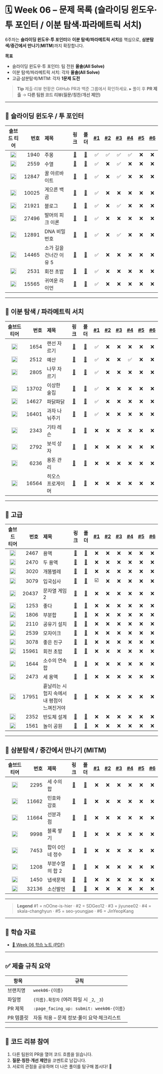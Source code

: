 # 🗓️ Week 06 – 문제 목록 (슬라이딩 윈도우·투 포인터 / 이분 탐색·파라메트릭 서치)

6주차는 **슬라이딩 윈도우·투 포인터**와 **이분 탐색/파라메트릭 서치**를 핵심으로, **삼분탐색/중간에서** **만나기**(**MITM**)까지 확장합니다.

**목표**

* 슬라이딩 윈도우·투 포인터: 팀 전원 **올솔(All Solve)**
* 이분 탐색/파라메트릭 서치: 각자 **올솔(All Solve)**
* 고급·삼분탐색/MITM: 각자 **1문제 도전**

> **Tip**
> 제출·리뷰 현황은 GitHub PR과 백준 그룹에서 확인하세요.
> ▸ 풀이 후 **PR 제출** → **다른 팀원 코드 리뷰(질문/칭찬/개선 제안)**

---

## 🔁 슬라이딩 윈도우 / 투 포인터

<!--START:PROGRESS:SLIDING_TWO_POINTER-->

|                               솔브드 티어                               |    번호 | 제목             |                      링크                     |                        폴더                       | <a href="https://github.com/nOOne-is-hier" title="nOOne-is-hier">#1</a> | <a href="https://github.com/SDGeo12" title="SDGeo12">#2</a> | <a href="https://github.com/jiyunee02" title="jiyunee02">#3</a> | <a href="https://github.com/skala-changhyun" title="skala-changhyun">#4</a> | <a href="https://github.com/seo-youngjae" title="seo-youngjae">#5</a> | <a href="https://github.com/JinYeopKang" title="JinYeopKang">#6</a> |
| :----------------------------------------------------------------: | ----: | :------------- | :-----------------------------------------: | :---------------------------------------------: | :---------------------------------------------------------------------: | :---------------------------------------------------------: | :-------------------------------------------------------------: | :-------------------------------------------------------------------------: | :-------------------------------------------------------------------: | :-----------------------------------------------------------------: |
| <img src="https://static.solved.ac/tier_small/7.svg"  width="20"/> | 1940 | 주몽 | [🔗](https://www.acmicpc.net/problem/1940) | [📁](./슬라이딩_윈도우&투_포인터/boj_1940_주몽) | ✅ | ✅ | ✅ | ✅ | ❌ | ❌ |
| <img src="https://static.solved.ac/tier_small/8.svg"  width="20"/> | 2559 | 수열 | [🔗](https://www.acmicpc.net/problem/2559) | [📁](./슬라이딩_윈도우&투_포인터/boj_2559_수열) | ✅ | ❌ | ✅ | ❌ | ❌ | ❌ |
| <img src="https://static.solved.ac/tier_small/8.svg"  width="20"/> | 12847 | 꿀 아르바이트 | [🔗](https://www.acmicpc.net/problem/12847) | [📁](./슬라이딩_윈도우&투_포인터/boj_12847_꿀_아르바이트) | ✅ | ❌ | ✅ | ❌ | ❌ | ❌ |
| <img src="https://static.solved.ac/tier_small/8.svg"  width="20"/> | 10025 | 게으른 백곰 | [🔗](https://www.acmicpc.net/problem/10025) | [📁](./슬라이딩_윈도우&투_포인터/boj_10025_게으른_백곰) | ✅ | ❌ | ❌ | ❌ | ❌ | ❌ |
| <img src="https://static.solved.ac/tier_small/8.svg"  width="20"/> | 21921 | 블로그 | [🔗](https://www.acmicpc.net/problem/21921) | [📁](./슬라이딩_윈도우&투_포인터/boj_21921_블로그) | ✅ | ❌ | ✅ | ❌ | ❌ | ❌ |
| <img src="https://static.solved.ac/tier_small/8.svg"  width="20"/> | 27496 | 발머의 피크 이론 | [🔗](https://www.acmicpc.net/problem/27496) | [📁](./슬라이딩_윈도우&투_포인터/boj_27496_발머의_피크_이론) | ✅ | ❌ | ❌ | ❌ | ❌ | ❌ |
| <img src="https://static.solved.ac/tier_small/9.svg"  width="20"/> | 12891 | DNA 비밀번호 | [🔗](https://www.acmicpc.net/problem/12891) | [📁](./슬라이딩_윈도우&투_포인터/boj_12891_DNA_비밀번호) | ✅ | ❌ | ✅ | ❌ | ❌ | ❌ |
| <img src="https://static.solved.ac/tier_small/9.svg"  width="20"/> | 14465 | 소가 길을 건너간 이유 5 | [🔗](https://www.acmicpc.net/problem/14465) | [📁](./슬라이딩_윈도우&투_포인터/boj_14465_소가_길을_건너간_이유_5) | ✅ | ❌ | ❌ | ❌ | ❌ | ❌ |
| <img src="https://static.solved.ac/tier_small/10.svg" width="20"/> | 2531 | 회전 초밥 | [🔗](https://www.acmicpc.net/problem/2531) | [📁](./슬라이딩_윈도우&투_포인터/boj_2531_회전_초밥) | ✅ | ❌ | ❌ | ❌ | ❌ | ❌ |
| <img src="https://static.solved.ac/tier_small/10.svg" width="20"/> | 15565 | 귀여운 라이언 | [🔗](https://www.acmicpc.net/problem/15565) | [📁](./슬라이딩_윈도우&투_포인터/boj_15565_귀여운_라이언) | ✅ | ❌ | ❌ | ❌ | ❌ | ❌ |

<!--END:PROGRESS:SLIDING_TWO_POINTER-->

---

## 🔎 이분 탐색 / 파라메트릭 서치

<!--START:PROGRESS:BINARY_SEARCH-->

|                               솔브드 티어                               |    번호 | 제목        |                      링크                     |                     폴더                     | <a href="https://github.com/nOOne-is-hier" title="nOOne-is-hier">#1</a> | <a href="https://github.com/SDGeo12" title="SDGeo12">#2</a> | <a href="https://github.com/jiyunee02" title="jiyunee02">#3</a> | <a href="https://github.com/skala-changhyun" title="skala-changhyun">#4</a> | <a href="https://github.com/seo-youngjae" title="seo-youngjae">#5</a> | <a href="https://github.com/JinYeopKang" title="JinYeopKang">#6</a> |
| :----------------------------------------------------------------: | ----: | :-------- | :-----------------------------------------: | :----------------------------------------: | :---------------------------------------------------------------------: | :---------------------------------------------------------: | :-------------------------------------------------------------: | :-------------------------------------------------------------------------: | :-------------------------------------------------------------------: | :-----------------------------------------------------------------: |
| <img src="https://static.solved.ac/tier_small/9.svg"  width="20"/> | 1654 | 랜선 자르기 | [🔗](https://www.acmicpc.net/problem/1654) | [📁](./이분_탐색&파라메트릭_서치/boj_1654_랜선_자르기) | ✅ | ❌ | ❌ | ❌ | ❌ | ❌ |
| <img src="https://static.solved.ac/tier_small/9.svg"  width="20"/> | 2512 | 예산 | [🔗](https://www.acmicpc.net/problem/2512) | [📁](./이분_탐색&파라메트릭_서치/boj_2512_예산) | ✅ | ❌ | ❌ | ✅ | ❌ | ❌ |
| <img src="https://static.solved.ac/tier_small/9.svg"  width="20"/> | 2805 | 나무 자르기 | [🔗](https://www.acmicpc.net/problem/2805) | [📁](./이분_탐색&파라메트릭_서치/boj_2805_나무_자르기) | ✅ | ❌ | ❌ | ❌ | ❌ | ❌ |
| <img src="https://static.solved.ac/tier_small/9.svg"  width="20"/> | 13702 | 이상한 술집 | [🔗](https://www.acmicpc.net/problem/13702) | [📁](./이분_탐색&파라메트릭_서치/boj_13702_이상한_술집) | ✅ | ❌ | ❌ | ❌ | ❌ | ❌ |
| <img src="https://static.solved.ac/tier_small/9.svg"  width="20"/> | 14627 | 파닭파닭 | [🔗](https://www.acmicpc.net/problem/14627) | [📁](./이분_탐색&파라메트릭_서치/boj_14627_파닭파닭) | ✅ | ❌ | ❌ | ❌ | ❌ | ❌ |
| <img src="https://static.solved.ac/tier_small/9.svg"  width="20"/> | 16401 | 과자 나눠주기 | [🔗](https://www.acmicpc.net/problem/16401) | [📁](./이분_탐색&파라메트릭_서치/boj_16401_과자_나눠주기) | ✅ | ❌ | ❌ | ❌ | ❌ | ❌ |
| <img src="https://static.solved.ac/tier_small/10.svg" width="20"/> | 2343 | 기타 레슨 | [🔗](https://www.acmicpc.net/problem/2343) | [📁](./이분_탐색&파라메트릭_서치/boj_2343_기타_레슨) | ❌ | ❌ | ❌ | ❌ | ❌ | ❌ |
| <img src="https://static.solved.ac/tier_small/10.svg" width="20"/> | 2792 | 보석 상자 | [🔗](https://www.acmicpc.net/problem/2792) | [📁](./이분_탐색&파라메트릭_서치/boj_2792_보석_상자) | ❌ | ❌ | ❌ | ❌ | ❌ | ❌ |
| <img src="https://static.solved.ac/tier_small/10.svg" width="20"/> | 6236 | 용돈 관리 | [🔗](https://www.acmicpc.net/problem/6236) | [📁](./이분_탐색&파라메트릭_서치/boj_6236_용돈_관리) | ❌ | ❌ | ❌ | ❌ | ❌ | ❌ |
| <img src="https://static.solved.ac/tier_small/10.svg" width="20"/> | 16564 | 히오스 프로게이머 | [🔗](https://www.acmicpc.net/problem/16564) | [📁](./이분_탐색&파라메트릭_서치/boj_16564_히오스_프로게이머) | ❌ | ❌ | ❌ | ❌ | ❌ | ❌ |

<!--END:PROGRESS:BINARY_SEARCH-->

---

## 🧠 고급

<!--START:PROGRESS:ADVANCED-->

|                               솔브드 티어                               |    번호 | 제목                       |                      링크                     |                       폴더                      | <a href="https://github.com/nOOne-is-hier" title="nOOne-is-hier">#1</a> | <a href="https://github.com/SDGeo12" title="SDGeo12">#2</a> | <a href="https://github.com/jiyunee02" title="jiyunee02">#3</a> | <a href="https://github.com/skala-changhyun" title="skala-changhyun">#4</a> | <a href="https://github.com/seo-youngjae" title="seo-youngjae">#5</a> | <a href="https://github.com/JinYeopKang" title="JinYeopKang">#6</a> |
| :----------------------------------------------------------------: | ----: | :----------------------- | :-----------------------------------------: | :-------------------------------------------: | :---------------------------------------------------------------------: | :---------------------------------------------------------: | :-------------------------------------------------------------: | :-------------------------------------------------------------------------: | :-------------------------------------------------------------------: | :-----------------------------------------------------------------: |
| <img src="https://static.solved.ac/tier_small/11.svg" width="20"/> | 2467 | 용액 | [🔗](https://www.acmicpc.net/problem/2467) | [📁](./고급/boj_2467_용액) | ❌ | ❌ | ❌ | ❌ | ❌ | ❌ |
| <img src="https://static.solved.ac/tier_small/11.svg" width="20"/> | 2470 | 두 용액 | [🔗](https://www.acmicpc.net/problem/2470) | [📁](./고급/boj_2470_두_용액) | ❌ | ❌ | ❌ | ❌ | ❌ | ❌ |
| <img src="https://static.solved.ac/tier_small/11.svg" width="20"/> | 3020 | 개똥벌레 | [🔗](https://www.acmicpc.net/problem/3020) | [📁](./고급/boj_3020_개똥벌레) | ❌ | ❌ | ❌ | ❌ | ❌ | ❌ |
| <img src="https://static.solved.ac/tier_small/11.svg" width="20"/> | 3079 | 입국심사 | [🔗](https://www.acmicpc.net/problem/3079) | [📁](./고급/boj_3079_입국심사) | ☑️ | ❌ | ❌ | ❌ | ❌ | ❌ |
| <img src="https://static.solved.ac/tier_small/11.svg" width="20"/> | 20437 | 문자열 게임 2 | [🔗](https://www.acmicpc.net/problem/20437) | [📁](./고급/boj_20437_문자열_게임_2) | ❌ | ❌ | ❌ | ❌ | ❌ | ❌ |
| <img src="https://static.solved.ac/tier_small/12.svg" width="20"/> | 1253 | 좋다 | [🔗](https://www.acmicpc.net/problem/1253) | [📁](./고급/boj_1253_좋다) | ❌ | ❌ | ❌ | ❌ | ❌ | ❌ |
| <img src="https://static.solved.ac/tier_small/12.svg" width="20"/> | 1806 | 부분합 | [🔗](https://www.acmicpc.net/problem/1806) | [📁](./고급/boj_1806_부분합) | ❌ | ❌ | ❌ | ❌ | ❌ | ❌ |
| <img src="https://static.solved.ac/tier_small/12.svg" width="20"/> | 2110 | 공유기 설치 | [🔗](https://www.acmicpc.net/problem/2110) | [📁](./고급/boj_2110_공유기_설치) | ❌ | ❌ | ❌ | ❌ | ❌ | ❌ |
| <img src="https://static.solved.ac/tier_small/12.svg" width="20"/> | 2539 | 모자이크 | [🔗](https://www.acmicpc.net/problem/2539) | [📁](./고급/boj_2539_모자이크) | ❌ | ❌ | ❌ | ❌ | ❌ | ❌ |
| <img src="https://static.solved.ac/tier_small/12.svg" width="20"/> | 3078 | 좋은 친구 | [🔗](https://www.acmicpc.net/problem/3078) | [📁](./고급/boj_3078_좋은_친구) | ❌ | ❌ | ❌ | ❌ | ❌ | ❌ |
| <img src="https://static.solved.ac/tier_small/12.svg" width="20"/> | 15961 | 회전 초밥 | [🔗](https://www.acmicpc.net/problem/15961) | [📁](./고급/boj_15961_회전_초밥) | ❌ | ❌ | ❌ | ❌ | ❌ | ❌ |
| <img src="https://static.solved.ac/tier_small/13.svg" width="20"/> | 1644 | 소수의 연속합 | [🔗](https://www.acmicpc.net/problem/1644) | [📁](./고급/boj_1644_소수의_연속합) | ❌ | ❌ | ❌ | ❌ | ❌ | ❌ |
| <img src="https://static.solved.ac/tier_small/13.svg" width="20"/> | 2473 | 세 용액 | [🔗](https://www.acmicpc.net/problem/2473) | [📁](./고급/boj_2473_세_용액) | ❌ | ❌ | ❌ | ❌ | ❌ | ❌ |
| <img src="https://static.solved.ac/tier_small/13.svg" width="20"/> | 17951 | 흩날리는 시험지 속에서 내 평점이 느껴진거야 | [🔗](https://www.acmicpc.net/problem/17951) | [📁](./고급/boj_17951_흩날리는_시험지_속에서_내_평점이_느껴진거야) | ❌ | ❌ | ❌ | ❌ | ❌ | ❌ |
| <img src="https://static.solved.ac/tier_small/14.svg" width="20"/> | 2352 | 반도체 설계 | [🔗](https://www.acmicpc.net/problem/2352) | [📁](./고급/boj_2352_반도체_설계) | ❌ | ❌ | ❌ | ❌ | ❌ | ❌ |
| <img src="https://static.solved.ac/tier_small/15.svg" width="20"/> | 1561 | 놀이 공원 | [🔗](https://www.acmicpc.net/problem/1561) | [📁](./고급/boj_1561_놀이_공원) | ❌ | ❌ | ❌ | ❌ | ❌ | ❌ |

<!--END:PROGRESS:ADVANCED-->

---

## 🔺 삼분탐색 / 중간에서 만나기 (MITM)

<!--START:PROGRESS:TERNARY_MITM-->

|                               솔브드 티어                               |    번호 | 제목         |                      링크                     |                     폴더                     | <a href="https://github.com/nOOne-is-hier" title="nOOne-is-hier">#1</a> | <a href="https://github.com/SDGeo12" title="SDGeo12">#2</a> | <a href="https://github.com/jiyunee02" title="jiyunee02">#3</a> | <a href="https://github.com/skala-changhyun" title="skala-changhyun">#4</a> | <a href="https://github.com/seo-youngjae" title="seo-youngjae">#5</a> | <a href="https://github.com/JinYeopKang" title="JinYeopKang">#6</a> |
| :----------------------------------------------------------------: | ----: | :--------- | :-----------------------------------------: | :----------------------------------------: | :---------------------------------------------------------------------: | :---------------------------------------------------------: | :-------------------------------------------------------------: | :-------------------------------------------------------------------------: | :-------------------------------------------------------------------: | :-----------------------------------------------------------------: |
| <img src="https://static.solved.ac/tier_small/12.svg" width="20"/> | 2295 | 세 수의 합 | [🔗](https://www.acmicpc.net/problem/2295) | [📁](./삼분_탐색&중간에서_만나기/boj_2295_세_수의_합) | ❌ | ❌ | ❌ | ❌ | ❌ | ❌ |
| <img src="https://static.solved.ac/tier_small/12.svg" width="20"/> | 11662 | 민호와 강호 | [🔗](https://www.acmicpc.net/problem/11662) | [📁](./삼분_탐색&중간에서_만나기/boj_11662_민호와_강호) | ❌ | ❌ | ❌ | ❌ | ❌ | ❌ |
| <img src="https://static.solved.ac/tier_small/12.svg" width="20"/> | 11664 | 선분과 점 | [🔗](https://www.acmicpc.net/problem/11664) | [📁](./삼분_탐색&중간에서_만나기/boj_11664_선분과_점) | ❌ | ❌ | ❌ | ❌ | ❌ | ❌ |
| <img src="https://static.solved.ac/tier_small/13.svg" width="20"/> | 9998 | 블록 쌓기 | [🔗](https://www.acmicpc.net/problem/9998) | [📁](./삼분_탐색&중간에서_만나기/boj_9998_블록_쌓기) | ❌ | ❌ | ❌ | ❌ | ❌ | ❌ |
| <img src="https://static.solved.ac/tier_small/14.svg" width="20"/> | 7453 | 합이 0인 네 정수 | [🔗](https://www.acmicpc.net/problem/7453) | [📁](./삼분_탐색&중간에서_만나기/boj_7453_합이_0인_네_정수) | ❌ | ❌ | ❌ | ❌ | ❌ | ❌ |
| <img src="https://static.solved.ac/tier_small/15.svg" width="20"/> | 1208 | 부분수열의 합 2 | [🔗](https://www.acmicpc.net/problem/1208) | [📁](./삼분_탐색&중간에서_만나기/boj_1208_부분수열의_합_2) | ❌ | ❌ | ❌ | ❌ | ❌ | ❌ |
| <img src="https://static.solved.ac/tier_small/15.svg" width="20"/> | 1450 | 냅색문제 | [🔗](https://www.acmicpc.net/problem/1450) | [📁](./삼분_탐색&중간에서_만나기/boj_1450_냅색문제) | ❌ | ❌ | ❌ | ❌ | ❌ | ❌ |
| <img src="https://static.solved.ac/tier_small/15.svg" width="20"/> | 32136 | 소신발언 | [🔗](https://www.acmicpc.net/problem/32136) | [📁](./삼분_탐색&중간에서_만나기/boj_32136_소신발언) | ❌ | ❌ | ❌ | ❌ | ❌ | ❌ |

<!--END:PROGRESS:TERNARY_MITM-->

---

> **Legend**
> \#1 = nOOne-is-hier · #2 = SDGeo12 · #3 = jiyunee02 · #4 = skala-changhyun · #5 = seo-youngjae · #6 = JinYeopKang

---

## 📝 학습 자료

* [📄 Week 06 학습 노트 (PDF)](../../docs/study-note-week06.pdf)

---

## ✅ 제출 규칙 요약

| 항목     | 규칙                                     |
| ------ | -------------------------------------- |
| 브랜치명   | `week06-{이름}`                          |
| 파일명    | `{이름}.확장자` (여러 파일 시 `_2`, `_3`)        |
| PR 제목  | `:page_facing_up: submit: week06-{이름}` |
| PR 템플릿 | 자동 적용 – 문제 정보·풀이 요약·체크리스트              |

---

## 💬 코드 리뷰 참여

1. 다른 팀원의 PR을 열어 코드 흐름을 읽습니다.
2. **질문·칭찬·개선 제안**을 코멘트로 남깁니다.
3. 서로의 관점을 공유하며 더 나은 풀이를 탐구해 봅시다! 🚀

